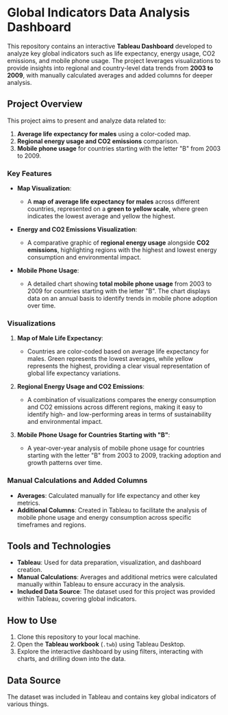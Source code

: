 # Global Indicators Data Analysis Dashboard

This repository contains an interactive **Tableau Dashboard** developed to analyze key global indicators such as life expectancy, energy usage, CO2 emissions, and mobile phone usage. The project leverages visualizations to provide insights into regional and country-level data trends from **2003 to 2009**, with manually calculated averages and added columns for deeper analysis.

## Project Overview

This project aims to present and analyze data related to:
1. **Average life expectancy for males** using a color-coded map.
2. **Regional energy usage and CO2 emissions** comparison.
3. **Mobile phone usage** for countries starting with the letter "B" from 2003 to 2009.

### Key Features
- **Map Visualization**:
  - A **map of average life expectancy for males** across different countries, represented on a **green to yellow scale**, where green indicates the lowest average and yellow the highest.
  
- **Energy and CO2 Emissions Visualization**:
  - A comparative graphic of **regional energy usage** alongside **CO2 emissions**, highlighting regions with the highest and lowest energy consumption and environmental impact.

- **Mobile Phone Usage**:
  - A detailed chart showing **total mobile phone usage** from 2003 to 2009 for countries starting with the letter "B". The chart displays data on an annual basis to identify trends in mobile phone adoption over time.

### Visualizations
1. **Map of Male Life Expectancy**:
   - Countries are color-coded based on average life expectancy for males. Green represents the lowest averages, while yellow represents the highest, providing a clear visual representation of global life expectancy variations.
   
2. **Regional Energy Usage and CO2 Emissions**:
   - A combination of visualizations compares the energy consumption and CO2 emissions across different regions, making it easy to identify high- and low-performing areas in terms of sustainability and environmental impact.

3. **Mobile Phone Usage for Countries Starting with "B"**:
   - A year-over-year analysis of mobile phone usage for countries starting with the letter "B" from 2003 to 2009, tracking adoption and growth patterns over time.

### Manual Calculations and Added Columns
- **Averages**: Calculated manually for life expectancy and other key metrics.
- **Additional Columns**: Created in Tableau to facilitate the analysis of mobile phone usage and energy consumption across specific timeframes and regions.

## Tools and Technologies
- **Tableau**: Used for data preparation, visualization, and dashboard creation.
- **Manual Calculations**: Averages and additional metrics were calculated manually within Tableau to ensure accuracy in the analysis.
- **Included Data Source**: The dataset used for this project was provided within Tableau, covering global indicators.

## How to Use
1. Clone this repository to your local machine.
2. Open the **Tableau workbook** (`.twb`) using Tableau Desktop.
3. Explore the interactive dashboard by using filters, interacting with charts, and drilling down into the data.

## Data Source
The dataset was included in Tableau and contains key global indicators of various things.
